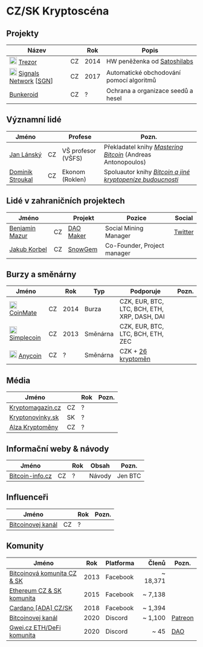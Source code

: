 # CZ/SK Kryptoscéna

## Projekty

Název |      | Rok | Popis
---   | ---  | --- | --- 
<img src="https://trezor.io/static/images/favicon.ico" height="20" /> [Trezor](https://trezor.io/) | CZ | 2014 | HW peněženka od [Satoshilabs](https://satoshilabs.com/)
<img src="https://cdn.signals.network/favicons/32x32.png" height="20" /> [Signals Network](https://signals.network) [[SGN](https://coinmarketcap.com/currencies/signals-network/)] | CZ | 2017 | Automatické obchodování pomocí algoritmů
[Bunkeroid](https://www.bunkeroid.com/) | CZ | ? | Ochrana a organizace seedů a hesel 


## Významní lidé

Jméno |     | Profese | Pozn.
---   | --- | ---     | ---
[Jan Lánský](https://is.vsfs.cz/osoba/lansky) | CZ | VŠ profesor (VŠFS) | Překladatel knihy *[Mastering Bitcoin](https://www.bitcoin-info.cz/data/Mastering-Bitcoin-book-cz.pdf)* (Andreas Antonopoulos)
[Dominik Stroukal](http://stroukal.cz/) | CZ | Ekonom (Roklen) | Spoluautor knihy *[Bitcoin a jiné kryptopeníze budoucnosti](https://www.databazeknih.cz/knihy/bitcoin-a-jine-kryptopenize-budoucnosti-370653)*

## Lidé v zahraničních projektech

Jméno |      | Projekt | Pozice | Social
---   | ---  | ---     | ---    | ---
[Benjamin Mazur](https://www.linkedin.com/in/benjamin-m-087751193/) | CZ | [DAO Maker](https://daomaker.com/) | Social Mining Manager | [Twitter](https://twitter.com/Littlefinger997)
[Jakub Korbel](https://cz.linkedin.com/in/jakub-korbel-202461104) | CZ | [SnowGem](https://snowgem.org/) | Co-Founder, Project manager |

## Burzy a směnárny

Jméno |      | Rok | Typ | Podporuje | Pozn.
---   | ---  | --- | --- | ---       | ---
<img src="https://i.ibb.co/B3Zpfht/favicon-2.png" height="20" /> [CoinMate](https://coinmate.io/) | CZ | 2014 | Burza | CZK, EUR, BTC, LTC, BCH, ETH, XRP, DASH, DAI | 
<img src="https://client.simplecoin.eu/favicon-16x16.85a0cc2c.png" height="20" /> [Simplecoin](simplecoin.eu) | CZ | 2013 | Směnárna | CZK, EUR, BTC, LTC, BCH, ETH, ZEC |
<img src="https://www.anycoin.cz/favicon.png" height="20" /> [Anycoin](https://www.anycoin.cz/) | CZ | ? | Směnárna | CZK + [26 kryptoměn](https://www.anycoin.cz/#rates) |

## Média 
Jméno |      | Rok | Pozn.
---   | ---  | --- | ---
[Kryptomagazin.cz](https://kryptomagazin.cz/) | CZ | ? | 
[Kryptonovinky.sk](https://www.kryptonovinky.sk/) | SK | ? | 
[Alza Kryptoměny](https://www.alza.cz/kryptomeny-tag3708.htm) | CZ | ? |

## Informační weby & návody

Jméno |      | Rok | Obsah | Pozn.
---   | ---  | --- | ---   | ---
[Bitcoin-info.cz](https://www.bitcoin-info.cz/) | CZ | ? | Návody | Jen BTC


## Influenceři

Jméno |      | Rok | Pozn.
---   | ---  | --- | ---
[Bitcoinovej kanál](https://www.youtube.com/channel/UCCegl13nmUvxUKMJqng1S-A) | CZ | ? |

## Komunity

Jméno | Rok | Platforma | Členů  | Pozn.
---   | --- | ---       | ---:   | ---
[Bitcoinová komunita CZ & SK](https://www.facebook.com/groups/bitcoincz/) | 2013 | Facebook | ~ 18,371
[Ethereum CZ & SK komunita](https://www.facebook.com/groups/926924580722201/) | 2015 | Facebook | ~ 7,138
[Cardano [ADA] CZ/SK](https://www.facebook.com/groups/cardanoczsk/) | 2018 | Facebook | ~ 1,394 |
[Bitcoinovej kanál](https://discord.gg/95YCvcJ) | 2020 | Discord | ~ 1,100 | [Patreon](https://www.patreon.com/BitcoinovejKanal)
[Gwei.cz ETH/DeFi komunita](https://gwei.cz) | 2020 | Discord | ~ 45 | [DAO](https://github.com/gweicz/dao)

